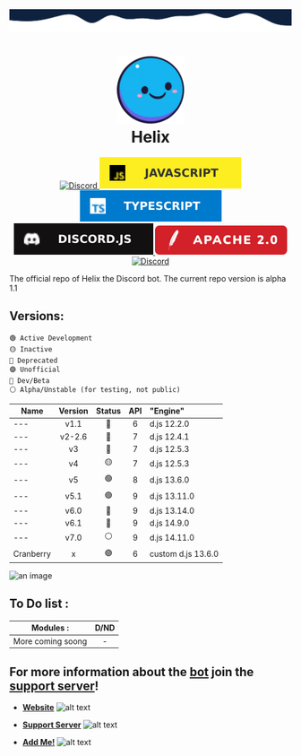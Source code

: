 <img src="./src/db/assets/branding/wave-top4.svg" alt="just some waves">

<h1 align="center">
    <img src="src/db/assets/branding/helix.png" alt="Helix" width="120px" />
    <br />
    <b>Helix</b>
</h1>

<div align="center">
    <a href="https://discord.gg/GampaCt/">
        <img src="https://img.shields.io/badge/Discord-%235865F2.svg?style=for-the-badge&logo=discord&logoColor=white" alt="Discord" />
    </a>
    <a href="https://js.org/">
        <img src="src/db/assets/branding/badges/JS.svg" alt="JavaScript" />
    </a>
    <a href="https://www.typescriptlang.org/">
        <img src="src/db/assets/branding/badges/TS.svg" alt="TypeScript" />
    </a>
    <a href="https://discord.js.org/">
        <img src="src/db/assets/branding/badges/djs.svg" alt="Discord.JS" />
    </a>
    <a href="/LICENSE.md">
        <img src="src/db/assets/branding/badges/Apache.svg" alt="License" />
    </a>
    <br>
    <a href="https://discord.gg/GapmaCt">
    	<img src="https://dcbadge.vercel.app/api/server/GapmaCt" alt="Discord" />
    </a>
</div>

The official repo of Helix the Discord bot.
The current repo version is alpha 1.1

## Versions:

```Legend:
🟢 Active Development
🟡 Inactive
🔴 Deprecated
🟣 Unofficial
🔵 Dev/Beta
⚪ Alpha/Unstable (for testing, not public)
```

|Name|Version|Status|API|"Engine"|
| --- | :---: | :---: | :---: | :--- |
| --- | v1.1 | 🔴 | 6 | d.js 12.2.0 |
| --- | v2-2.6 | 🔴 | 7 | d.js 12.4.1 |
| --- | v3 | 🔴 | 7 | d.js 12.5.3 |
| --- | v4 | 🟡 | 7 | d.js 12.5.3 |
| --- | v5 | 🟢 | 8 | d.js 13.6.0 |
| --- | v5.1 | 🟢 | 9 | d.js 13.11.0 |
| --- | v6.0 | 🔵 | 9 | d.js 13.14.0 |
| --- | v6.1 | 🔵 | 9 | d.js 14.9.0 |
| --- | v7.0 | ⚪ | 9 | d.js 14.11.0 |
| Cranberry | x | 🟣 | 6 | custom d.js 13.6.0 |

![an image](https://media.discordapp.net/attachments/771476325356797963/788160344522620958/helixbanner.png "HelixTheBot")

## To Do list : 
|Modules :| D/ND|
| ------------- |:-------------:| 
|More coming soong|-|

## For more information about the [bot](https://discord.com/oauth2/authorize?client_id=723697439638290482&scope=bot&permissions=481684598) join the [support server](https://discord.gg/GapmaCt)!

- **[Website](https://helix.angellabs.xyz/)** <img src="https://media.discordapp.net/attachments/850437588195999766/851617384976089138/98a55025fe82d92bb090008b0185c90b.webp" alt="alt text" width="20" height="20">    

- **[Support Server](https://discord.gg/GapmaCt)** <img src="https://media.discordapp.net/attachments/850437588195999766/851617384976089138/98a55025fe82d92bb090008b0185c90b.webp" alt="alt text" width="20" height="20">   
 
- **[Add Me!](https://discord.com/oauth2/authorize?scope=bot&client_id=723697439638290482&scope=bot&permissions=1099510967799)** <img src="https://media.discordapp.net/attachments/850437588195999766/851617384976089138/98a55025fe82d92bb090008b0185c90b.webp" alt="alt text" width="20" height="20">
